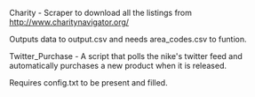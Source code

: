 Charity - Scraper to download all the listings from http://www.charitynavigator.org/

Outputs data to output.csv and needs area_codes.csv to funtion.

Twitter_Purchase - A script that polls the nike's twitter feed and automatically purchases a new product when it is released.

Requires config.txt to be present and filled.
